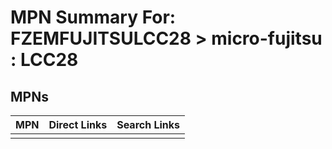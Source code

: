 



# MPN Summary For: FZEMFUJITSULCC28 > micro-fujitsu : LCC28

## MPNs
  

|MPN|Direct Links|Search Links|
| :--- | :--- | :--- |
||||
